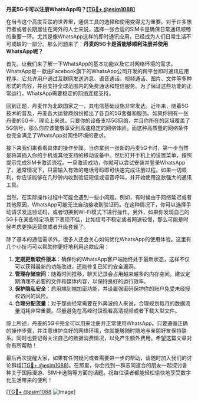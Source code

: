 **丹麦5G卡可以注册WhatsApp吗？[[TG💪+ @esim1088](https://t.me/s/esim1088)]**

在当今这个高度互联的世界里，通信工具的选择和使用变得尤为重要。对于许多旅行者或者长期居住在海外的人士来说，选择一张合适的SIM卡是确保日常通讯顺畅的重要一环。尤其是像WhatsApp这样的即时通讯应用，已经成为人们日常生活不可或缺的一部分。那么问题来了：**丹麦的5G卡是否能够顺利注册并使用WhatsApp呢？**

首先，让我们来了解一下WhatsApp的基本功能以及它对网络环境的需求。WhatsApp是一款由Facebook旗下的WhatsApp公司开发的跨平台即时通讯应用程序。它允许用户通过互联网发送消息、语音通话、视频通话、图片、文件等多种形式的内容，并且支持全球范围内的免费通话和短信服务。为了保证这些功能的正常运行，WhatsApp需要稳定的网络连接支持。

回到正题，丹麦作为北欧国家之一，其电信基础设施非常发达。近年来，随着5G技术的普及，丹麦各大运营商纷纷推出了各自的5G套餐和服务。如果你拥有一张丹麦的5G卡，理论上来说，只要你的设备支持5G网络，并且你所在的区域覆盖了5G信号，那么你应该能够享受到高速稳定的网络体验。而这种高质量的网络条件也完全满足了WhatsApp对网络环境的要求。

接下来我们来看看具体的操作步骤。当你拿到一张新的丹麦5G卡时，第一步当然是将其插入你的手机或其他支持的移动设备中。然后打开手机上的设置菜单，按照提示完成SIM卡激活流程。一旦激活成功，你就可以尝试安装并登录WhatsApp了。通常情况下，只需输入有效的电话号码即可快速完成注册过程。如果一切顺利，你应该能够在几秒钟内收到验证短信或语音呼叫，并开始使用这款强大的通讯工具。

当然，在实际操作过程中可能会遇到一些小问题。例如，有时候由于网络延迟或者其他原因，WhatsApp可能无法自动接收到验证码。在这种情况下，你可以选择手动请求发送验证码，或者切换到Wi-Fi模式下进行操作。另外，如果你发现自己的5G卡在某些特定场景下表现不佳，比如信号不稳定或者网速较慢，那么可能是时候考虑更换运营商或者升级套餐了。

除了基本的通信需求外，很多人还会关心如何优化WhatsApp的使用体验。这里有几个小技巧可以帮助你更好地利用这款应用：

1. **定期更新软件版本**：确保你的WhatsApp客户端始终处于最新状态，这样不仅可以获得最新的功能改进，还能修复已知的安全漏洞。
2. **管理存储空间**：随着时间推移，聊天记录会占用越来越多的内存空间。建议定期清理不必要的文件和媒体内容，以保持良好的运行效率。
3. **保护隐私安全**：启用端到端加密功能，并设置强密码保护你的账户免受未经授权访问的风险。
4. **合理分配流量**：对于那些经常需要在外奔波的人来说，合理规划每月的数据流量消耗非常重要。尽量避免在高峰时段观看高清视频或者下载大型文件。

综上所述，丹麦的5G卡完全可以用来注册并正常使用WhatsApp。只要遵循正确的操作步骤，并注意维护良好的网络环境，你就能够随时随地与亲朋好友保持联系。同时也要记得关注自己的数据消费情况，以免产生额外费用。希望这篇文章对你有所帮助！

最后再次提醒大家，如果有任何疑问或者需要进一步的帮助，请随时加入我们的讨论群组[[TG💪+ @esim1088](https://t.me/s/esim1088)]。在那里，你会找到一群志同道合的朋友一起探讨各种关于国际漫游、SIM卡选购等方面的话题。祝每位读者都能轻松愉快地享受数字化生活带来的便利！

[[TG💪+ @esim1088](https://t.me/s/esim1088) ![Image](https://i.postimg.cc/4NQfJmqS/Snipaste-2025-05-13-00-14-12.png)]